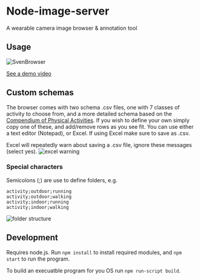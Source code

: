 # Node-image-server
A wearable camera image browser & annotation tool

## Usage

![SvenBrowser](http://i.imgur.com/YSqfTL7.png)

[See a demo video](http://i.imgur.com/o0BtSQZ.gif)

## Custom schemas

The browser comes with two schema .csv files, one with 7 classes of activity to choose from, and a more detailed schema based on the [Compendium of Physical Activities](https://sites.google.com/site/compendiumofphysicalactivities/). If you wish to define your own simply copy one of these, and add/remove rows as you see fit. You can use either a text editor (Notepad), or Excel. If using Excel make sure to save as .csv. 

Excel will repeatedly warn about saving a .csv file, ignore these messages (select yes).
![excel warning](http://i.imgur.com/xcJ34yk.png)

### Special characters
Semicolons (;) are use to define folders, e.g.
```
activity;outdoor;running
activity;outdoor;walking
activity;indoor;running
activity;indoor;walking
```
![folder structure](http://i.imgur.com/HAqMuz6.png)
## Development

Requires node.js. Run `npm install` to install required modules, and `npm start` to run the program.

To build an execuatble program for you OS run `npm run-script build`.
